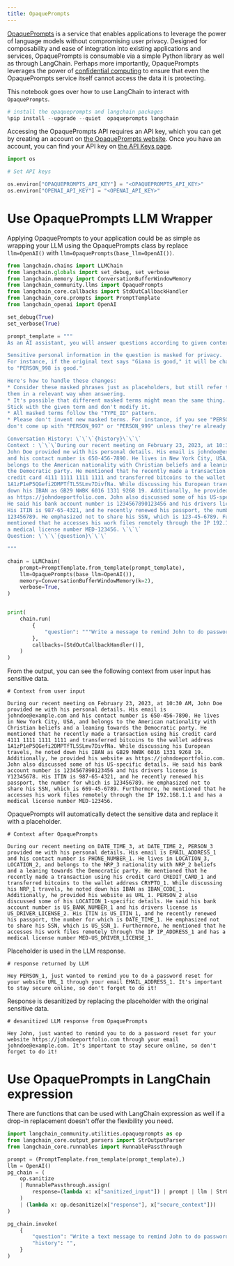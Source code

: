 ```yaml
---
title: OpaquePrompts
---
```


[OpaquePrompts](https://opaqueprompts.readthedocs.io/en/latest/) is a service that enables applications to leverage the power of language models without compromising user privacy. Designed for composability and ease of integration into existing applications and services, OpaquePrompts is consumable via a simple Python library as well as through LangChain. Perhaps more importantly, OpaquePrompts leverages the power of [confidential computing](https://en.wikipedia.org/wiki/Confidential_computing) to ensure that even the OpaquePrompts service itself cannot access the data it is protecting.

This notebook goes over how to use LangChain to interact with `OpaquePrompts`.

```python
# install the opaqueprompts and langchain packages
%pip install --upgrade --quiet  opaqueprompts langchain
```

Accessing the OpaquePrompts API requires an API key, which you can get by creating an account on [the OpaquePrompts website](https://opaqueprompts.opaque.co/). Once you have an account, you can find your API key on [the API Keys page](https:opaqueprompts.opaque.co/api-keys).

```python
import os

# Set API keys

os.environ["OPAQUEPROMPTS_API_KEY"] = "<OPAQUEPROMPTS_API_KEY>"
os.environ["OPENAI_API_KEY"] = "<OPENAI_API_KEY>"
```

# Use OpaquePrompts LLM Wrapper

Applying OpaquePrompts to your application could be as simple as wrapping your LLM using the OpaquePrompts class by replace `llm=OpenAI()` with `llm=OpaquePrompts(base_llm=OpenAI())`.

```python
from langchain.chains import LLMChain
from langchain.globals import set_debug, set_verbose
from langchain.memory import ConversationBufferWindowMemory
from langchain_community.llms import OpaquePrompts
from langchain_core.callbacks import StdOutCallbackHandler
from langchain_core.prompts import PromptTemplate
from langchain_openai import OpenAI

set_debug(True)
set_verbose(True)

prompt_template = """
As an AI assistant, you will answer questions according to given context.

Sensitive personal information in the question is masked for privacy.
For instance, if the original text says "Giana is good," it will be changed
to "PERSON_998 is good." 

Here's how to handle these changes:
* Consider these masked phrases just as placeholders, but still refer to
them in a relevant way when answering.
* It's possible that different masked terms might mean the same thing.
Stick with the given term and don't modify it.
* All masked terms follow the "TYPE_ID" pattern.
* Please don't invent new masked terms. For instance, if you see "PERSON_998,"
don't come up with "PERSON_997" or "PERSON_999" unless they're already in the question.

Conversation History: \`\`\`{history}\`\`\`
Context : \`\`\`During our recent meeting on February 23, 2023, at 10:30 AM,
John Doe provided me with his personal details. His email is johndoe@example.com
and his contact number is 650-456-7890. He lives in New York City, USA, and
belongs to the American nationality with Christian beliefs and a leaning towards
the Democratic party. He mentioned that he recently made a transaction using his
credit card 4111 1111 1111 1111 and transferred bitcoins to the wallet address
1A1zP1eP5QGefi2DMPTfTL5SLmv7DivfNa. While discussing his European travels, he noted
down his IBAN as GB29 NWBK 6016 1331 9268 19. Additionally, he provided his website
as https://johndoeportfolio.com. John also discussed some of his US-specific details.
He said his bank account number is 1234567890123456 and his drivers license is Y12345678.
His ITIN is 987-65-4321, and he recently renewed his passport, the number for which is
123456789. He emphasized not to share his SSN, which is 123-45-6789. Furthermore, he
mentioned that he accesses his work files remotely through the IP 192.168.1.1 and has
a medical license number MED-123456. \`\`\`
Question: \`\`\`{question}\`\`\`

"""

chain = LLMChain(
    prompt=PromptTemplate.from_template(prompt_template),
    llm=OpaquePrompts(base_llm=OpenAI()),
    memory=ConversationBufferWindowMemory(k=2),
    verbose=True,
)


print(
    chain.run(
        {
            "question": """Write a message to remind John to do password reset for his website to stay secure."""
        },
        callbacks=[StdOutCallbackHandler()],
    )
)
```

From the output, you can see the following context from user input has sensitive data.

```
# Context from user input

During our recent meeting on February 23, 2023, at 10:30 AM, John Doe provided me with his personal details. His email is johndoe@example.com and his contact number is 650-456-7890. He lives in New York City, USA, and belongs to the American nationality with Christian beliefs and a leaning towards the Democratic party. He mentioned that he recently made a transaction using his credit card 4111 1111 1111 1111 and transferred bitcoins to the wallet address 1A1zP1eP5QGefi2DMPTfTL5SLmv7DivfNa. While discussing his European travels, he noted down his IBAN as GB29 NWBK 6016 1331 9268 19. Additionally, he provided his website as https://johndoeportfolio.com. John also discussed some of his US-specific details. He said his bank account number is 1234567890123456 and his drivers license is Y12345678. His ITIN is 987-65-4321, and he recently renewed his passport, the number for which is 123456789. He emphasized not to share his SSN, which is 669-45-6789. Furthermore, he mentioned that he accesses his work files remotely through the IP 192.168.1.1 and has a medical license number MED-123456.
```

OpaquePrompts will automatically detect the sensitive data and replace it with a placeholder.

```
# Context after OpaquePrompts

During our recent meeting on DATE_TIME_3, at DATE_TIME_2, PERSON_3 provided me with his personal details. His email is EMAIL_ADDRESS_1 and his contact number is PHONE_NUMBER_1. He lives in LOCATION_3, LOCATION_2, and belongs to the NRP_3 nationality with NRP_2 beliefs and a leaning towards the Democratic party. He mentioned that he recently made a transaction using his credit card CREDIT_CARD_1 and transferred bitcoins to the wallet address CRYPTO_1. While discussing his NRP_1 travels, he noted down his IBAN as IBAN_CODE_1. Additionally, he provided his website as URL_1. PERSON_2 also discussed some of his LOCATION_1-specific details. He said his bank account number is US_BANK_NUMBER_1 and his drivers license is US_DRIVER_LICENSE_2. His ITIN is US_ITIN_1, and he recently renewed his passport, the number for which is DATE_TIME_1. He emphasized not to share his SSN, which is US_SSN_1. Furthermore, he mentioned that he accesses his work files remotely through the IP IP_ADDRESS_1 and has a medical license number MED-US_DRIVER_LICENSE_1.
```

Placeholder is used in the LLM response.

```
# response returned by LLM

Hey PERSON_1, just wanted to remind you to do a password reset for your website URL_1 through your email EMAIL_ADDRESS_1. It's important to stay secure online, so don't forget to do it!
```

Response is desanitized by replacing the placeholder with the original sensitive data.

```
# desanitized LLM response from OpaquePrompts

Hey John, just wanted to remind you to do a password reset for your website https://johndoeportfolio.com through your email johndoe@example.com. It's important to stay secure online, so don't forget to do it!
```

# Use OpaquePrompts in LangChain expression

There are functions that can be used with LangChain expression as well if a drop-in replacement doesn't offer the flexibility you need.

```python
import langchain_community.utilities.opaqueprompts as op
from langchain_core.output_parsers import StrOutputParser
from langchain_core.runnables import RunnablePassthrough

prompt = (PromptTemplate.from_template(prompt_template),)
llm = OpenAI()
pg_chain = (
    op.sanitize
    | RunnablePassthrough.assign(
        response=(lambda x: x["sanitized_input"]) | prompt | llm | StrOutputParser(),
    )
    | (lambda x: op.desanitize(x["response"], x["secure_context"]))
)

pg_chain.invoke(
    {
        "question": "Write a text message to remind John to do password reset for his website through his email to stay secure.",
        "history": "",
    }
)
```
